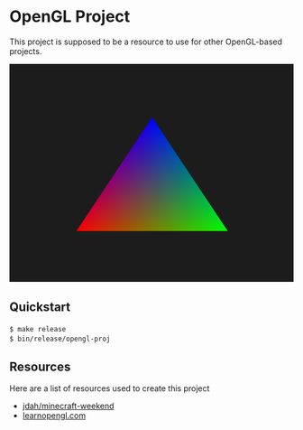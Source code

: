 # OpenGL Project
This project is supposed to be a resource to use for other OpenGL-based projects.

![Basic OpenGL Triangle](./res/images/basic-opengl-triangle.png)

## Quickstart
```bash
$ make release
$ bin/release/opengl-proj
```

## Resources
Here are a list of resources used to create this project
- [jdah/minecraft-weekend](https://github.com/jdah/minecraft-weekend/)
- [learnopengl.com](https://learnopengl.com/)

